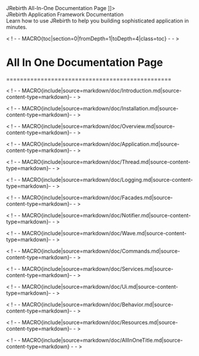 <head>
<![CDATA[
	<title>JRebirth All-In-One Documentation Page</title>
    <link rel="stylesheet" type="text/css" href="../css/shCoreEclipse.css" media="all"/>
]]>
</head> 

<div id="catcherTitle">JRebirth Application Framework Documentation</div>
<div id="catcherContent">Learn how to use JRebirth to help you building sophisticated application in minutes.</div>


< ! - - MACRO{toc|section=0|fromDepth=1|toDepth=4|class=toc} - - >


# All In One Documentation Page
================================================

< ! - - MACRO{include|source=markdown/doc/Introduction.md|source-content-type=markdown}- - >

< ! - - MACRO{include|source=markdown/doc/Installation.md|source-content-type=markdown}- - >

< ! - - MACRO{include|source=markdown/doc/Overview.md|source-content-type=markdown}- - >

< ! - - MACRO{include|source=markdown/doc/Application.md|source-content-type=markdown}- - >

< ! - - MACRO{include|source=markdown/doc/Thread.md|source-content-type=markdown}- - >

< ! - - MACRO{include|source=markdown/doc/Logging.md|source-content-type=markdown}- - >

< ! - - MACRO{include|source=markdown/doc/Facades.md|source-content-type=markdown}- - >

< ! - - MACRO{include|source=markdown/doc/Notifier.md|source-content-type=markdown}- - >

< ! - - MACRO{include|source=markdown/doc/Wave.md|source-content-type=markdown}- - >

< ! - - MACRO{include|source=markdown/doc/Commands.md|source-content-type=markdown}- - >

< ! - - MACRO{include|source=markdown/doc/Services.md|source-content-type=markdown}- - >

< ! - - MACRO{include|source=markdown/doc/Ui.md|source-content-type=markdown}- - >

< ! - - MACRO{include|source=markdown/doc/Behavior.md|source-content-type=markdown}- - >

< ! - - MACRO{include|source=markdown/doc/Resources.md|source-content-type=markdown}- - >

< ! - - MACRO{include|source=markdown/doc/AllInOneTitle.md|source-content-type=markdown} - - >

